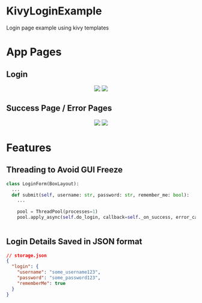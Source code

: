 # KivyLoginExample
Login page example using kivy templates

# App Pages

## Login
<p align="center">
  <img src="https://i.ibb.co/QMfkY2V/2020-10-09-10-36-51-Login.png"/>
  <img src="https://i.ibb.co/Wk33vGJ/2020-10-09-10-37-12-Login.png"/>
</p>

## Success Page / Error Pages
<p align="center">
   <img src="https://i.ibb.co/PrTPb7h/2020-10-09-10-37-57-Login.png"/>
   <img src="https://i.ibb.co/YPdyXwh/2020-10-09-10-57-37-Login.png"/>
</p>

# Features

## Threading to Avoid GUI Freeze

```python
class LoginForm(BoxLayout):
  ...
  def submit(self, username: str, password: str, remember_me: bool):
    ...
    
    pool = ThreadPool(processes=1)
    pool.apply_async(self.do_login, callback=self._on_success, error_callback=self._on_error)
   
```

## Login Details Saved in JSON format

```json
// storage.json
{
  "login": {
    "username": "some_username123",
    "password": "some_password123",
    "rememberMe": true
  }
}
```
